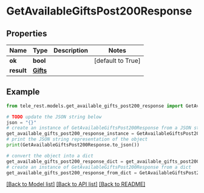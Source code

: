 # GetAvailableGiftsPost200Response


## Properties

Name | Type | Description | Notes
------------ | ------------- | ------------- | -------------
**ok** | **bool** |  | [default to True]
**result** | [**Gifts**](Gifts.md) |  | 

## Example

```python
from tele_rest.models.get_available_gifts_post200_response import GetAvailableGiftsPost200Response

# TODO update the JSON string below
json = "{}"
# create an instance of GetAvailableGiftsPost200Response from a JSON string
get_available_gifts_post200_response_instance = GetAvailableGiftsPost200Response.from_json(json)
# print the JSON string representation of the object
print(GetAvailableGiftsPost200Response.to_json())

# convert the object into a dict
get_available_gifts_post200_response_dict = get_available_gifts_post200_response_instance.to_dict()
# create an instance of GetAvailableGiftsPost200Response from a dict
get_available_gifts_post200_response_from_dict = GetAvailableGiftsPost200Response.from_dict(get_available_gifts_post200_response_dict)
```
[[Back to Model list]](../README.md#documentation-for-models) [[Back to API list]](../README.md#documentation-for-api-endpoints) [[Back to README]](../README.md)


